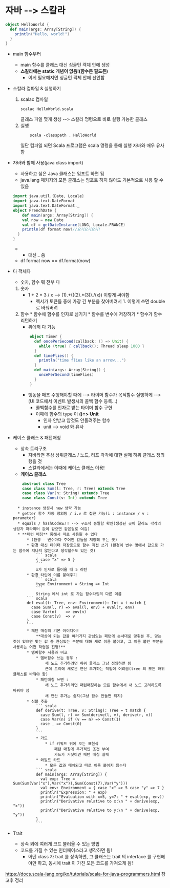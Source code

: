 # 자바 --> 스칼라

``` scala
object HelloWorld {
  def main(args: Array[String]) {
    println("Hello, world!")
  }
}
```
* main 함수부터
	* main 함수를 클래스 대신 싱글턴 객체 안에 생성
	*  **스칼라에는 static 개념이 없음!(함수든 필드든)**
		* 이게 필요해지면 싱글턴 객체 안에 선언함
* 스칼라 컴파일 & 실행하기
	1. scalac 컴파일
		``` shell
		scalac HelloWorld.scala
		```
		클래스 파일 몇개 생성 --> 스칼라 명령으로 바로 실행 가능한 클래스
	2.  실행
		``` shell
			scala -classpath . HelloWorld
		```
		일단 컴파일 되면 Scala 프로그램은 scala 명령을 통해 실행
		자바와 매우 유사함
* 자바와 함께 사용(java class import)
	* 사용하고 싶은 Java 클래스는 임포트 하면 됨
	* java.lang 패키지의 모든 클래스는 임포트 하지 않아도 기본적으로 사용 할 수 있음
	``` scala
	import java.util.{Date, Locale}
	import java.text.DateFormat
	import java.text.DateFormat._
	object FrenchDate {
  		def main(args: Array[String]) {
	    val now = new Date
	    val df = getDateInstance(LONG, Locale.FRANCE)
	    println(df format now)//요기요기요기!
	  }
	}
	```
	* * 대신 _ 씀
	* df format now == df.format(now)
* 다 객체다
	* 숫자, 함수 뭐 전부 다
	1. 숫자
		*  1 + 2 * 3 / x --> (1).+(((2).\*(3))./(x)) 이렇게 써야함
			* 렉서가 토큰들 중에 가장 긴 부분을 찾아버려서 1. 이렇게 쓰면 double 로 바꿔버려
	2. 함수
				* 함수에 함수를 인자로 넘기기
				* 함수를 변수에 저장하기
				* 함수가 함수 리턴하기
		* 위에꺼 다 가능
		``` scala
			object Timer {
			  def oncePerSecond(callback: () => Unit) {
			    while (true) { callback(); Thread sleep 1000 }
			  }
			  def timeFlies() {
			    println("time flies like an arrow...")
			  }
			  def main(args: Array[String]) {
			    oncePerSecond(timeFlies)
			  }
			}
		```
		* 행동을 매초 수행해야할 때에 --> 타이머 함수가 목적함수 실행하게 --> (UI 코드에서 이벤트 발생시의 콜백 함수 등록...)
			* 콜백함수를 인자로 받는 타이머 함수 구현
			* 이때에 함수의 type 이 **()=> Unit**
				* 인자 안받고 암것도 안돌려주는 함수
				* unit --> void 와 유사
* 케이스 클래스 & 패턴매칭
	* 상속 트리구조
		* 자바라면 추상 상위클래스 / 노드, 리프 각각에 대한 실제 하위 클래스 정의했을 것
		* 스칼라에서는 이때에 케이스 클래스 이용!
	* **케이스 클래스**
	``` scala
		abstract class Tree
		case class Sum(l: Tree, r: Tree) extends Tree
		case class Var(n: String) extends Tree
		case class Const(v: Int) extends Tree
	```
	
		* instance 생성시 new 생략 가능
		* getter 함수 자동 정의됨 / i.v 로 접근 가능(i : instance / v : parameter)
		* equals / hashCode도!! --> 구조적 동일함 확인(생성된 곳이 달라도 각각의 생성자 파라미터 값이 같으면 같은걸로 여김)
		* **패턴 매칭** 통해서 따로 사용될 수 있다
			* (환경 - 변수마다 주어진 값들을 저장해 두는 곳)
			* 환경 대신 데이터 저장용으로 함수 직접 쓰기 (환경이 변수 명에서 값으로 가는 함수에 지나지 않는다고 생각할수도 있는 것)
				``` scala
				{ case "x" => 5 }
				```
				x가 인자로 들어올 때 5 리턴
			* 환경 타입에 이름 붙여주기
				``` scala
				type Environment = String => Int
				```
				String 에서 int 로 가는 함수타입의 다른 이름
			``` scala
			def eval(t: Tree, env: Environment): Int = t match {
			  case Sum(l, r) => eval(l, env) + eval(r, env)
			  case Var(n)    => env(n)
			  case Const(v)  => v
			}
			```
			* 패턴 매칭의 기본 아이디어!
				**대상이 되는 값을 여러가지 관심있는 패턴에 순서대로 맞춰본 후, 맞는 것이 있으면 맞는 값 중 관심있는 부분에 대해 새로 이름 붙이고, 그 이름 붙인 부분을 사용하는 어떤 작업을 진행!**
			* 멤버함수 사용과 비교
				* 멤버함수 쓰는 경우 : 
					새 노드 추가하려면 하위 클래스 그냥 정의하면 됨
					근데 트리에 새로운 연산 추가하는 작업이 어려움(tree 의 모든 하위 클래스를 바꿔야 함)
				* 패턴매칭 쓰면 : 
					새 노드 추가하려면 패턴매칭하는 모든 함수에서 새 노드 고려하도록 바꿔야 함
					새 연산 추가는 쉽지(그냥 함수 만들면 되지)
			* 심볼 추출
				``` scala
				def derive(t: Tree, v: String): Tree = t match {
				  case Sum(l, r) => Sum(derive(l, v), derive(r, v))
				  case Var(n) if (v == n) => Const(1)
				  case _ => Const(0)
				}
				```
				* 가드
					* if 키워드 뒤에 오는 표현식
						패턴 매칭에 추가적인 조건 부여
						가드가 거짓이면 패턴 매칭 실패
				* 와일드 카드
					* 모든 값과 매치되고 따로 이름 붙이지 않는다
				``` scala
				def main(args: Array[String]) {
				  val exp: Tree = Sum(Sum(Var("x"),Var("x")),Sum(Const(7),Var("y")))
				  val env: Environment = { case "x" => 5 case "y" => 7 }
				  println("Expression: " + exp)
				  println("Evaluation with x=5, y=7: " + eval(exp, env))
				  println("Derivative relative to x:\n " + derive(exp, "x"))
				  println("Derivative relative to y:\n " + derive(exp, "y"))
				}
				```

* Trait
	* 상속 외에 여러개 코드 불러올 수 있는 방법
	* 코드를 가질 수 있는 인터페이스라고 생각하면 됨!
		* 어떤 class 가 trait 를 상속하면, 그 클래스는 trait 의 interface 를 구현해야만 하고, 동시에 trait 이 가진 모든 코드를 가져오게 됨!






https://docs.scala-lang.org/ko/tutorials/scala-for-java-programmers.html 참고후 정리